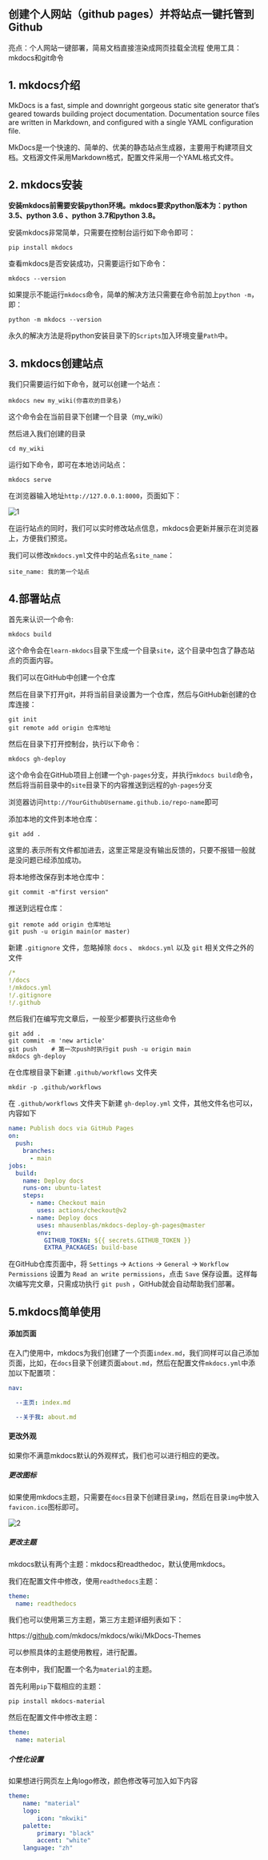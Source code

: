 ## 创建个人网站（github pages）并将站点一键托管到Github

亮点：个人网站一键部署，简易文档直接渲染成网页挂载全流程
使用工具：mkdocs和git命令

## 1. mkdocs介绍

MkDocs is a fast, simple and downright gorgeous static site generator that’s geared towards building project documentation. Documentation source files are written in Markdown, and configured with a single YAML configuration file.

MkDocs是一个快速的、简单的、优美的静态站点生成器，主要用于构建项目文档。文档源文件采用Markdown格式，配置文件采用一个YAML格式文件。

## 2. mkdocs安装

**安装mkdocs前需要安装python环境。mkdocs要求python版本为：python 3.5、python 3.6 、python 3.7和python 3.8。**

安装mkdocs非常简单，只需要在控制台运行如下命令即可：

```shell
pip install mkdocs
```

查看mkdocs是否安装成功，只需要运行如下命令：

```Shell
mkdocs --version
```

如果提示不能运行`mkdocs`命令，简单的解决方法只需要在命令前加上`python -m`，即：

```Shell
python -m mkdocs --version
```

永久的解决方法是将python安装目录下的`Scripts`加入环境变量`Path`中。

## 3. mkdocs创建站点

我们只需要运行如下命令，就可以创建一个站点：

```Shell
mkdocs new my_wiki(你喜欢的目录名)
```

这个命令会在当前目录下创建一个目录（my_wiki）

然后进入我们创建的目录

```shell
cd my_wiki
```

运行如下命令，即可在本地访问站点：

```Shell
mkdocs serve
```

在浏览器输入地址`http://127.0.0.1:8000`，页面如下：

![1](.\pic\mkdocs_pic\1.png)

在运行站点的同时，我们可以实时修改站点信息，mkdocs会更新并展示在浏览器上，方便我们预览。

我们可以修改`mkdocs.yml`文件中的站点名`site_name`：

```Shell
site_name: 我的第一个站点
```

## 4.部署站点

首先来认识一个命令:

```shell
mkdocs build
```

这个命令会在`learn-mkdocs`目录下生成一个目录`site`，这个目录中包含了静态站点的页面内容。

我们可以在GitHub中创建一个仓库

然后在目录下打开git，并将当前目录设置为一个仓库，然后与GitHub新创建的仓库连接：

```Shell
git init
git remote add origin 仓库地址
```

然后在目录下打开控制台，执行以下命令：

```shell
mkdocs gh-deploy
```

这个命令会在GitHub项目上创建一个`gh-pages`分支，并执行`mkdocs build`命令，然后将当前目录中的`site`目录下的内容推送到远程的`gh-pages`分支

浏览器访问`http://YourGithubUsername.github.io/repo-name`即可

添加本地的文件到本地仓库：

```shell
git add .
```

这里的.表示所有文件都加进去，这里正常是没有输出反馈的，只要不报错一般就是没问题已经添加成功。

将本地修改保存到本地仓库中：

```shell
git commit -m"first version"
```

推送到远程仓库：

```Shell
git remote add origin 仓库地址
git push -u origin main(or master)
```

新建 `.gitignore` 文件，忽略掉除 `docs` 、 `mkdocs.yml` 以及 `git` 相关文件之外的文件

```yaml
/*
!/docs
!/mkdocs.yml
!/.gitignore
!/.github
```

然后我们在编写完文章后，一般至少都要执行这些命令

```Shell
git add .
git commit -m 'new article'
git push    # 第一次push时执行git push -u origin main
mkdocs gh-deploy
```

在仓库根目录下新建 `.github/workflows` 文件夹

```Shell
mkdir -p .github/workflows
```

在 `.github/workflows` 文件夹下新建 `gh-deploy.yml` 文件，其他文件名也可以，内容如下

```yaml
name: Publish docs via GitHub Pages
on:
  push:
    branches:
      - main
jobs:
  build:
    name: Deploy docs
    runs-on: ubuntu-latest
    steps:
      - name: Checkout main
        uses: actions/checkout@v2
      - name: Deploy docs
        uses: mhausenblas/mkdocs-deploy-gh-pages@master
        env:
          GITHUB_TOKEN: ${{ secrets.GITHUB_TOKEN }}
          EXTRA_PACKAGES: build-base
```

在GitHub仓库页面中，将 `Settings` -> `Actions` -> `General` -> `Workflow Permissions` 设置为 `Read an write permissions`，点击 `Save` 保存设置。这样每次编写完文章，只需成功执行 `git push` ，GitHub就会自动帮助我们部署。

## 5.mkdocs简单使用

#### 添加页面

在入门使用中，mkdocs为我们创建了一个页面`index.md`，我们同样可以自己添加页面，比如，在`docs`目录下创建页面`about.md`，然后在配置文件`mkdocs.yml`中添加以下配置项：

```yml
nav: 

  --主页: index.md

  --关于我: about.md
```



####  更改外观

如果你不满意mkdocs默认的外观样式，我们也可以进行相应的更改。

##### 更改图标

如果使用mkdocs主题，只需要在`docs`目录下创建目录`img`，然后在目录`img`中放入`favicon.ico`图标即可。

![2](.\pic\mkdocs_pic\2.png)

##### 更改主题

mkdocs默认有两个主题：mkdocs和readthedoc，默认使用mkdocs。

我们在配置文件中修改，使用`readthedocs`主题：

```yml
theme:
  name: readthedocs
```

我们也可以使用第三方主题，第三方主题详细列表如下：

https://[github](https://so.csdn.net/so/search?q=github&spm=1001.2101.3001.7020).com/mkdocs/mkdocs/wiki/MkDocs-Themes

可以参照具体的主题使用教程，进行配置。

在本例中，我们配置一个名为`material`的主题。

首先利用`pip`下载相应的主题：

```Shell
pip install mkdocs-material
```

然后在配置文件中修改主题：

```yaml
theme:
  name: material
```

##### 个性化设置

如果想进行网页左上角logo修改，颜色修改等可加入如下内容

```yml
theme:
    name: "material"
    logo:
        icon: "mkwiki"
    palette:
        primary: "black"
        accent: "white"
    language: "zh"
```

